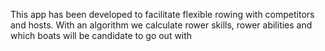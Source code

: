 This app has been developed to facilitate flexible rowing with competitors and hosts.
With an algorithm we calculate rower skills, rower abilities and which boats will be candidate to go out with
